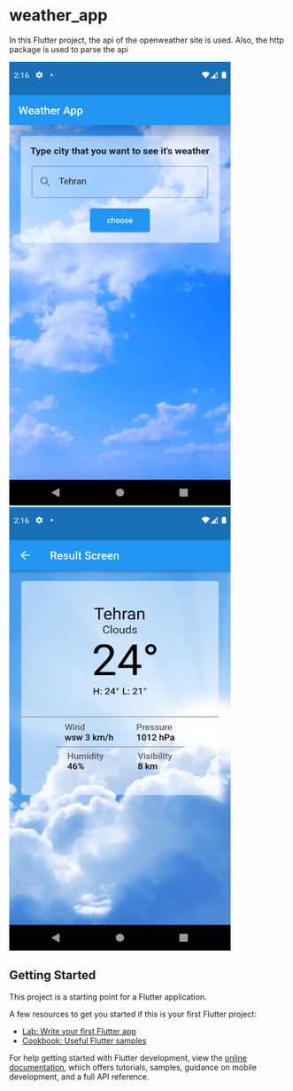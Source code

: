 # weather_app

In this Flutter project, the api of the openweather site is used.
Also, the http package is used to parse the api

<img src="images/home_page_screen.png" width="400" height="800">
<img src="images/result_screen.png" width="400" height="800">

## Getting Started

This project is a starting point for a Flutter application.

A few resources to get you started if this is your first Flutter project:

- [Lab: Write your first Flutter app](https://docs.flutter.dev/get-started/codelab)
- [Cookbook: Useful Flutter samples](https://docs.flutter.dev/cookbook)

For help getting started with Flutter development, view the
[online documentation](https://docs.flutter.dev/), which offers tutorials,
samples, guidance on mobile development, and a full API reference.
